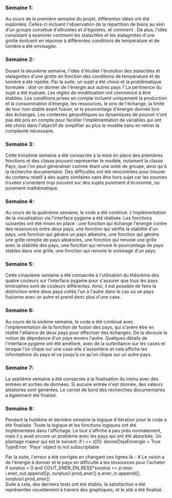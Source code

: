 

### Semaine 1:
Au cours de la première semaine du projet, différentes idées ont été explorées. Celles-ci incluent l'observation de la répartition de biens au sein d'un groupe constitué d'altruistes et d'égoïstes, et comment . De plus, l'idée consistant à examiner comment les stalactites et les stalagmites d'une grotte évoluent en réponse à différentes conditions de température et de lumière a été envisagée.

  

### Semaine 2:
Durant la deuxième semaine,  l'idée d'étudier l'évolution des stalactites et stalagmites d'une grotte en fonction des conditions de température et de lumière a été rejetée. Par la suite, un sujet a été choisi et la problématique formulée : doit-on donner de l'énergie aux autres pays ? La pertinence du sujet a été évaluée. Les règles de modélisation ont commencé à être établies. Les conditions prises en compte incluent uniquement la production et la consommation d'énergie, les ressources, le prix de l'échange, la limite de tour non-stable avant fusion, et le pourcentage d'énergie donnée lors des échanges. Les contextes géopolitiques ou dynamiques de pouvoir n'ont pas été pris en compte pour faciliter l'implémentation de variables qui ont été choisi dans l'objectif de simplifier au plus le modèle sans en retirer la complexité nécessaire.

  

### Semaine 3:
Cette troisième semaine a été consacrée à la mise en place des premières fonctions et des classe pouvant représenter le modèle, notament la classe Pays, que l'on peut généraliser comme étant une unité de groupe,  ainsi qu'à la recherche documentaire. Des difficultés ont été rencontrées pour trouver du contenu relatif à des sujets similaires sans être hors sujet car les sources truvées s'orientent trop souvent sur des sujets purement d'économie, ou purement mathématique.

  

### Semaine 4:
Au cours de la quatrième semaine, le code a été continué. L'implémentation de la visualisation via l'interface pygame a été réalisée. Les fonctions suivantes ont été mises en place : une fonction qui échange l'énergie contre des ressources entre deux pays, une fonction qui vérifie la stabilité d'un pays, une fonction qui génère un pays aléatoire, une fonction qui génère une grille remplie de pays aléatoires, une fonction qui renvoie une grille avec la stabilité des pays, une fonction qui renvoie le pourcentage de pays stables dans une grille, une fonction qui renvoie le voisinage d'un pays.

  

### Semaine 5:
Cette cinquième semaine a été consacrée à l'utilisation du théorème des quatre couleurs sur l'interface pygame pour s'assurer que tous les pays limitrophes sont de couleurs différentes. Ainsi, il est possible de faire la distinction entre deux pays collés l'un à l'autre dans le cas où un pays fusionne avec un autre et prend donc plus d'une case.

  

### Semaine 6:
Au cours de la sixième semaine, le code a été continué avec l'implémentation de la fonction de fusion des pays, qui s'avère être en réalité l'alliance de deux pays pour effectuer des échanges. De la découle la notion de dépndance d'un pays envers l'autre. Quelques détails de l'interface pygame ont été amélioré, avec de la surbrillance sur les cases et lorsque l'on clique sur une case elle s'assombrie et cela affiche les informations du pays et ce jusqu'à ce qu'on clique sur un autre pays.

  

### Semaine 7:
La septième semaine a été consacrée à la finalisation du menu avec des entrées et sorties de données. Si aucune entrée n'est donnée, des valeurs aléatoires sont générées. Le carnet de bord des recherches documentaires a également été finalisé.

  

### Semaine 8:
Pendant la huitième et dernière semaine la logique d'itération pour le code a été finalisée. Toute la logique et les fonctions logiques ont été implémentées dans l'affichage. Le tout s'affiche à peu près normalement, mais il y avait encore un problème avec les pays qui ont été absorbés. Un plantage majeur qui est le suivant: if i == z[0]: donneDejaEnnergie = True
     TypeError: 'Pays' object is not subscriptable 
     
     
Par la suite, l'erreur a été corrigée en changant ces lignes là: : # Le voisin a de l'énergie à donner et le pays en difficulté a les ressources pour l'acheter
                        if surplus > 0 and COUT_ENER_EN_RESS*surplus >= p.ress:
                            i.ener_out.append([p, surplus/i.prod_ener])
                            p.ener_in.append([i, surplus/i.prod_ener])  
 Suite à cela, des derniers tests ont été établis, la satisfaction a été représentée visuellement à travers des graphiques, et le site a été finalisé.
